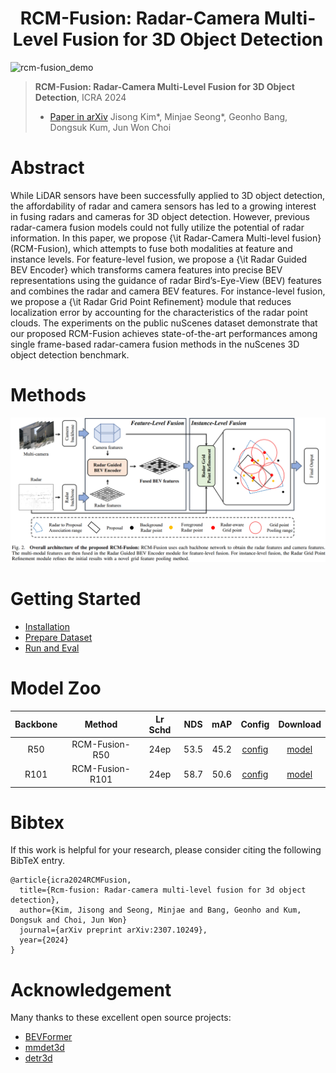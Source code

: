 <div align="center">   
  
# RCM-Fusion: Radar-Camera Multi-Level Fusion for 3D Object Detection
</div>

![rcm-fusion_demo](https://github.com/user-attachments/assets/2e0f51fb-d962-4811-911c-6e1006b70ab8)


> **RCM-Fusion: Radar-Camera Multi-Level Fusion for 3D Object Detection**, ICRA 2024
> - [Paper in arXiv](https://arxiv.org/abs/2307.10249)
> Jisong Kim*, Minjae Seong*, Geonho Bang, Dongsuk Kum, Jun Won Choi


# Abstract
While LiDAR sensors have been successfully applied to 3D object detection, the affordability of radar and camera sensors has led to a growing interest in fusing radars and cameras for 3D object detection. However, previous radar-camera fusion models could not fully utilize the potential of radar information. In this paper, we propose {\it Radar-Camera Multi-level fusion} (RCM-Fusion), which attempts to fuse both modalities at feature and instance levels. For feature-level fusion, we propose a {\it Radar Guided BEV Encoder} which transforms camera features into precise BEV representations using the guidance of radar Bird’s-Eye-View (BEV) features and combines the radar and camera BEV features. For instance-level fusion, we propose a {\it Radar Grid Point Refinement} module that reduces localization error by accounting for the characteristics of the radar point clouds. The experiments on the public nuScenes dataset demonstrate that our proposed RCM-Fusion achieves state-of-the-art performances among single frame-based radar-camera fusion methods in the nuScenes 3D object detection benchmark.


# Methods
![method](rcm-fusion-overall.png "model arch")


# Getting Started
- [Installation](docs/install.md) 
- [Prepare Dataset](docs/prepare_dataset.md)
- [Run and Eval](docs/getting_started.md)

# Model Zoo

| Backbone | Method | Lr Schd | NDS| mAP| Config | Download |
| :---: | :---: | :---: | :---: | :---:| :---: | :---: |
| R50 | RCM-Fusion-R50 | 24ep | 53.5|45.2 |[config](projects/configs/rcmfusion_icra/rcm-fusion_r50.py) |[model](ckpts/rcm-fusion-r50-icra-final.pth)|
| R101 | RCM-Fusion-R101 | 24ep | 58.7|50.6 |[config](projects/configs/rcmfusion_icra/rcm-fusion_r101.py) |[model](ckpts/rcm-fusion-r101-icra-final.pth)|


# Bibtex
If this work is helpful for your research, please consider citing the following BibTeX entry.

```
@article{icra2024RCMFusion,
  title={Rcm-fusion: Radar-camera multi-level fusion for 3d object detection},
  author={Kim, Jisong and Seong, Minjae and Bang, Geonho and Kum, Dongsuk and Choi, Jun Won}
  journal={arXiv preprint arXiv:2307.10249},
  year={2024}
}
```

# Acknowledgement

Many thanks to these excellent open source projects:
- [BEVFormer](https://github.com/fundamentalvision/BEVFormer) 
- [mmdet3d](https://github.com/open-mmlab/mmdetection3d)
- [detr3d](https://github.com/WangYueFt/detr3d)
